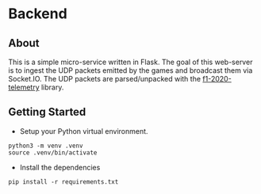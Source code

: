 # Backend

## About

This is a simple micro-service written in Flask. The goal of this web-server is to ingest the UDP packets emitted by the games and broadcast them via Socket.IO. The UDP packets are parsed/unpacked with the [f1-2020-telemetry](https://pypi.org/project/f1-2020-telemetry/) library.

## Getting Started

- Setup your Python virtual environment.
```
python3 -m venv .venv   
source .venv/bin/activate 
```

- Install the dependencies
```
pip install -r requirements.txt     
```